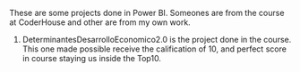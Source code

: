 These are some projects done in Power BI. Someones are from the course at CoderHouse and other are from my own work.

1. DeterminantesDesarrolloEconomico2.0 is the project done in the course.
  This one made possible receive the calification of 10, and perfect score in course staying us inside the Top10.
